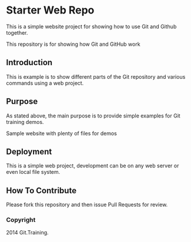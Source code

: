 # Starter Web Repo

This is a simple website project for 
showing how to use Git and Github together.

This repository is for showing how Git and GitHub work

## Introduction

This is example is to show different parts 
of the Git repository and various commands 
using a web project.

## Purpose

As stated above, the main purpose is to 
provide simple examples for Git training 
demos.


Sample website with plenty of files for demos

## Deployment

This is a simple web project, development
can be on any web server or even local
file system.

## How To Contribute

Please fork this repository and then issue Pull Requests for review.

### Copyright

2014 Git.Training.